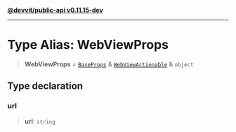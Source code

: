 [**@devvit/public-api v0.11.15-dev**](../../../../../../README.md)

---

# Type Alias: WebViewProps

> **WebViewProps** = [`BaseProps`](BaseProps.md) & [`WebViewActionable`](WebViewActionable.md) & `object`

## Type declaration

### url

> **url**: `string`
